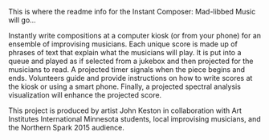 This is where the readme info for the Instant Composer: Mad-libbed Music will go...

Instantly write compositions at a computer kiosk (or from your phone) for an ensemble of improvising musicians. Each unique score is made up of phrases of text that explain what the musicians will play. It is put into a queue and played as if selected from a jukebox and then projected for the musicians to read. A projected timer signals when the piece begins and ends. Volunteers guide and provide instructions on how to write scores at the kiosk or using a smart phone. Finally, a projected spectral analysis visualization will enhance the projected score.

This project is produced by artist John Keston in collaboration with Art Institutes International Minnesota students, local improvising musicians, and the Northern Spark 2015 audience.